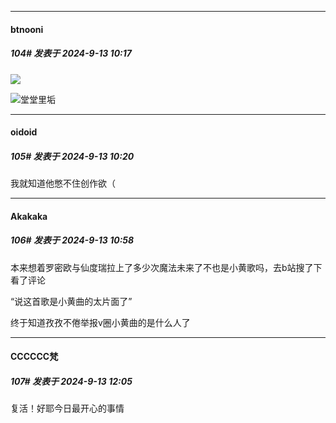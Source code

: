 ﻿
*****

####  btnooni  
##### 104#       发表于 2024-9-13 10:17

<img src="https://p.sda1.dev/19/089c9d38532d6daf0b1b0aa650c41a25/_~_NHQB_94_67D_Q__MBZ_U.png" referrerpolicy="no-referrer">

<img src="https://static.saraba1st.com/image/smiley/face2017/067.png" referrerpolicy="no-referrer">堂堂里垢


*****

####  oidoid  
##### 105#       发表于 2024-9-13 10:20

我就知道他憋不住创作欲（


*****

####  Akakaka  
##### 106#       发表于 2024-9-13 10:58

本来想着罗密欧与仙度瑞拉上了多少次魔法未来了不也是小黄歌吗，去b站搜了下看了评论

“说这首歌是小黄曲的太片面了”

终于知道孜孜不倦举报v圈小黄曲的是什么人了


*****

####  CCCCCC梵  
##### 107#       发表于 2024-9-13 12:05

复活！好耶今日最开心的事情


